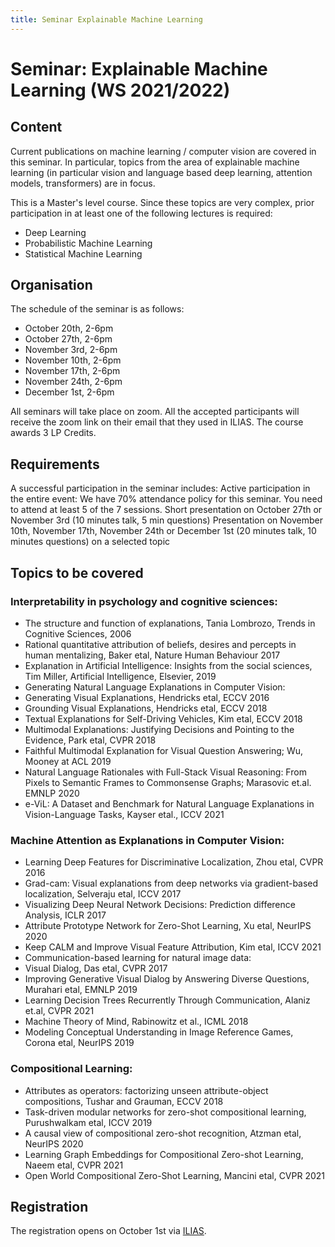 ```yaml
---
title: Seminar Explainable Machine Learning
---
```

# Seminar: Explainable Machine Learning (WS 2021/2022)
## Content
Current publications on machine learning / computer vision are covered in this seminar. In particular, topics from the area of explainable machine learning (in particular vision and language based deep learning, attention models, transformers) are in focus.

This is a Master's level course. Since these topics are very complex, prior participation in at least one of the following lectures is required:
- Deep Learning
- Probabilistic Machine Learning
- Statistical Machine Learning

## Organisation
The schedule of the seminar is as follows:
- October 20th, 2-6pm
- October 27th, 2-6pm
- November 3rd, 2-6pm 
- November 10th, 2-6pm
- November 17th, 2-6pm
- November 24th, 2-6pm
- December 1st, 2-6pm


All seminars will take place on zoom. All the accepted participants will receive the zoom link on their email that they used in ILIAS.
The course awards 3 LP Credits.
## Requirements
A successful participation in the seminar includes:
Active participation in the entire event: We have 70% attendance policy for this seminar. You need to attend at least 5 of the 7 sessions.
Short presentation on October 27th or November 3rd (10 minutes talk, 5 min questions)
Presentation on November 10th, November 17th, November 24th or December 1st (20 minutes talk, 10 minutes questions) on a selected topic
## Topics to be covered
### Interpretability in psychology and cognitive sciences:
- The structure and function of explanations, Tania Lombrozo, Trends in Cognitive Sciences, 2006
- Rational quantitative attribution of beliefs, desires and percepts in human mentalizing, Baker etal, Nature Human Behaviour 2017
- Explanation in Artificial Intelligence: Insights from the social sciences, Tim Miller, Artificial Intelligence, Elsevier, 2019 
- Generating Natural Language Explanations in Computer Vision:
- Generating Visual Explanations, Hendricks etal, ECCV 2016
- Grounding Visual Explanations, Hendricks etal, ECCV 2018
- Textual Explanations for Self-Driving Vehicles, Kim etal, ECCV 2018
- Multimodal Explanations: Justifying Decisions and Pointing to the Evidence, Park etal, CVPR 2018
- Faithful Multimodal Explanation for Visual Question Answering; Wu, Mooney at ACL 2019
- Natural Language Rationales with Full-Stack Visual Reasoning: From Pixels to Semantic Frames to Commonsense Graphs; Marasovic et.al. EMNLP 2020
- e-ViL: A Dataset and Benchmark for Natural Language Explanations in Vision-Language Tasks, Kayser etal., ICCV 2021
### Machine Attention as Explanations in Computer Vision: 
- Learning Deep Features for Discriminative Localization, Zhou etal, CVPR 2016
- Grad-cam: Visual explanations from deep networks via gradient-based localization, Selveraju etal, ICCV 2017
- Visualizing Deep Neural Network Decisions: Prediction difference Analysis, ICLR 2017
- Attribute Prototype Network for Zero-Shot Learning, Xu etal, NeurIPS 2020
- Keep CALM and Improve Visual Feature Attribution, Kim etal, ICCV 2021
- Communication-based learning for natural image data:        
- Visual Dialog, Das etal, CVPR 2017
- Improving Generative Visual Dialog by Answering Diverse Questions, Murahari etal, EMNLP 2019
- Learning Decision Trees Recurrently Through Communication, Alaniz et.al, CVPR 2021
- Machine Theory of Mind, Rabinowitz et al., ICML 2018
- Modeling Conceptual Understanding in Image Reference Games, Corona etal, NeurIPS 2019
### Compositional Learning:
- Attributes as operators: factorizing unseen attribute-object compositions, Tushar and Grauman, ECCV 2018 
- Task-driven modular networks for zero-shot compositional learning, Purushwalkam etal, ICCV 2019
- A causal view of compositional zero-shot recognition, Atzman etal, NeurIPS 2020
- Learning Graph Embeddings for Compositional Zero-shot Learning, Naeem etal, CVPR 2021
- Open World Compositional Zero-Shot Learning, Mancini etal, CVPR 2021

## Registration
The registration opens on October 1st via [ILIAS](https://ovidius.uni-tuebingen.de/ilias3/goto.php?target=crs_3349045&client_id=pr02).
